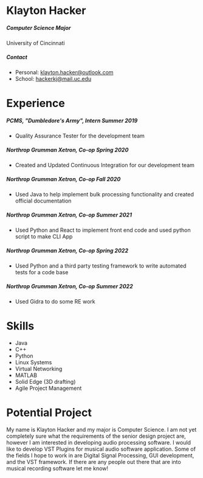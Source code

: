# Klayton Hacker
##### Computer Science Major 
University of Cincinnati
##### Contact
* Personal: klayton.hacker@outlook.com
* School: hackerkj@mail.uc.edu
# Experience
##### PCMS, "Dumbledore's Army", Intern Summer 2019
- Quality Assurance Tester for the development team
##### Northrop Grumman Xetron, Co-op Spring 2020
- Created and Updated Continuous Integration for our development team
##### Northrop Grumman Xetron, Co-op Fall 2020
- Used Java to help implement bulk processing functionality and created official documentation
##### Northrop Grumman Xetron, Co-op Summer 2021
- Used Python and React to implement front end code and used python script to make CLI App
##### Northrop Grumman Xetron, Co-op Spring 2022
- Used Python and a third party testing framework to write automated tests for a code base
##### Northrop Grumman Xetron, Co-op Summer 2022
- Used Gidra to do some RE work
# Skills
- Java
- C++
- Python
- Linux Systems
- Virtual Networking
- MATLAB
- Solid	Edge (3D drafting)
- Agile	Project	Management 
# Potential Project
My name is Klayton Hacker and my major is Computer Science. I am not yet completely sure what the requirements of the senior design project are, however I am interested in developing audio processing software. I would like to develop VST Plugins for musical audio software application.  Some of the fields I hope to work in are Digital Signal Processing, GUI development, and the VST framework.  If there are any people out there that are into musical recording software let me know!
